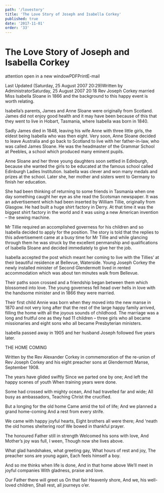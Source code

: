 ```yaml
---
path: '/lovestory'
title: 'The Love Story of Joseph and Isabella Corkey'
published: true
date: '2017-11-01'
order: '33'
---
```



# The Love Story of Joseph and Isabella Corkey

attention open in a new windowPDFPrintE-mail

Last Updated (Saturday, 25 August 2007 20:29)Written by AdministratorSaturday, 25 August 2007 20:18
Rev Joseph Corkey married Miss Isabella Sloane in 1866 and the background to this happy event is worth relating.

Isabella’s parents, James and Anne Sloane were originally from Scotland. James did not enjoy good health and it may have been because of this that they went to live in Hobart, Tasmania, where Isabella was born in 1840.

Sadly James died in 1848, leaving his wife Anne with three little girls, the eldest being Isabella who was then eight. Very soon, Anne Sloane decided to leave Australia and go back to Scotland to live with her father-in-law, who was called James Sloane. He was the headmaster of the Grammar School at Peebles, a school which produced many eminent pupils.

Anne Sloane and her three young daughters soon settled in Edinburgh, because she wanted the girls to be educated at the famous school called Edinburgh Ladies Institution. Isabella was clever and won many medals and prizes at the school. Later she, her mother and sisters went to Germany to finish her education.

She had been thinking of returning to some friends in Tasmania when one day something caught her eye as she read the Scotsman newspaper. It was an advertisement which had been inserted by William Tillie, originally from Glasgow. He had built a huge shirt factory in Derry. At that time it was the biggest shirt factory in the world and it was using a new American invention – the sewing machine.

Mr Tillie required an accomplished governess for his children and so Isabella decided to apply for the position. The story is told that the replies to this advertisement came at a busy time for Mr Tillie and while glancing through them he was struck by the excellent penmanship and qualifications of Isabella Sloane and decided immediately to give her the job.

Isabella accepted the post which meant her coming to live with the Tillies’ at their beautiful residence at Bellevue, Waterside. Young Joseph Corkey the newly installed minister of Second Glendermott lived in rented accommodation which was about ten minutes walk from Bellevue.

Their paths soon crossed and a friendship began between them which blossomed into love. The young governess fell head over hells in love with the handsome minister and in 1866 they were married.

Their first child Annie was born when they moved into the new manse in 1870 and not very long after that the rest of the large happy family arrived, filling the home with all the joyous sounds of childhood. The marriage was a long and fruitful one as they had 11 children – three girls who all became missionaries and eight sons who all became Presbyterian ministers.

Isabella passed away in 1905 and her husband Joseph followed five years later.



THE HOME COMING

Written by the Rev Alexander Corkey in commemoration of the re-union of Rev Joseph Corkey and his eight preacher sons at Glendermott Manse, September 1908.

The years have glided swiftly
Since we parted one by one;
And left the happy scenes of youth
When training years were done.

Some had crossed with mighty ocean,
And had travelled far and wide;
All busy as ambassadors,
Teaching Christ the crucified.

But a longing for the old home
Came amid the toil of life;
And we planned a grand home-coming
And a rest from every strife.

We came with happy joyful hearts,
Eight brothers all were there;
And ‘neath the old homes sheltering roof
We bowed in thankful prayer.

The honoured Father still in strength
Welcomed his sons with love,
And Mother’s joy was full, I ween,
Though now she lives above.

What glad handshakes, what greeting gay,
What hours of rest and joy,
The preacher sons are young again,
Each feels himself a boy.

And so me thinks when life is done,
And in that home above
We’ll meet in joyful companies
With gladness, praise and love.

Our Father there will greet us
On that fair Heavenly shore,
And we, his well-loved children,
Shall rest, all journeys o’er.
